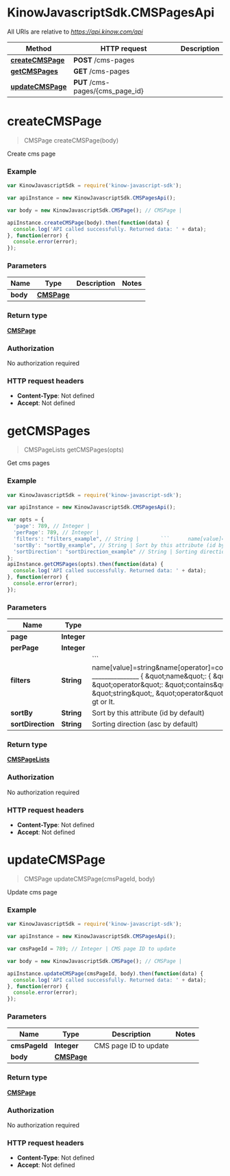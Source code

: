 # KinowJavascriptSdk.CMSPagesApi

All URIs are relative to *https://api.kinow.com/api*

Method | HTTP request | Description
------------- | ------------- | -------------
[**createCMSPage**](CMSPagesApi.md#createCMSPage) | **POST** /cms-pages | 
[**getCMSPages**](CMSPagesApi.md#getCMSPages) | **GET** /cms-pages | 
[**updateCMSPage**](CMSPagesApi.md#updateCMSPage) | **PUT** /cms-pages/{cms_page_id} | 


<a name="createCMSPage"></a>
# **createCMSPage**
> CMSPage createCMSPage(body)



Create cms page

### Example
```javascript
var KinowJavascriptSdk = require('kinow-javascript-sdk');

var apiInstance = new KinowJavascriptSdk.CMSPagesApi();

var body = new KinowJavascriptSdk.CMSPage(); // CMSPage | 

apiInstance.createCMSPage(body).then(function(data) {
  console.log('API called successfully. Returned data: ' + data);
}, function(error) {
  console.error(error);
});

```

### Parameters

Name | Type | Description  | Notes
------------- | ------------- | ------------- | -------------
 **body** | [**CMSPage**](CMSPage.md)|  | 

### Return type

[**CMSPage**](CMSPage.md)

### Authorization

No authorization required

### HTTP request headers

 - **Content-Type**: Not defined
 - **Accept**: Not defined

<a name="getCMSPages"></a>
# **getCMSPages**
> CMSPageLists getCMSPages(opts)



Get cms pages

### Example
```javascript
var KinowJavascriptSdk = require('kinow-javascript-sdk');

var apiInstance = new KinowJavascriptSdk.CMSPagesApi();

var opts = { 
  'page': 789, // Integer | 
  'perPage': 789, // Integer | 
  'filters': "filters_example", // String |       ```      name[value]=string&name[operator]=contains&date_add[value]=string&date_add[operator]=lt      _______________        {      \"name\": {      \"value\": \"string\",      \"operator\": \"contains\"      },      \"date_add\": {      \"value\": \"string\",      \"operator\": \"lt\"      }      } ```      Operator can be strict, contains, gt or lt.
  'sortBy': "sortBy_example", // String | Sort by this attribute (id by default)
  'sortDirection': "sortDirection_example" // String | Sorting direction (asc by default)
};
apiInstance.getCMSPages(opts).then(function(data) {
  console.log('API called successfully. Returned data: ' + data);
}, function(error) {
  console.error(error);
});

```

### Parameters

Name | Type | Description  | Notes
------------- | ------------- | ------------- | -------------
 **page** | **Integer**|  | [optional] 
 **perPage** | **Integer**|  | [optional] 
 **filters** | **String**|       &#x60;&#x60;&#x60;      name[value]&#x3D;string&amp;name[operator]&#x3D;contains&amp;date_add[value]&#x3D;string&amp;date_add[operator]&#x3D;lt      _______________        {      \&quot;name\&quot;: {      \&quot;value\&quot;: \&quot;string\&quot;,      \&quot;operator\&quot;: \&quot;contains\&quot;      },      \&quot;date_add\&quot;: {      \&quot;value\&quot;: \&quot;string\&quot;,      \&quot;operator\&quot;: \&quot;lt\&quot;      }      } &#x60;&#x60;&#x60;      Operator can be strict, contains, gt or lt. | [optional] 
 **sortBy** | **String**| Sort by this attribute (id by default) | [optional] 
 **sortDirection** | **String**| Sorting direction (asc by default) | [optional] 

### Return type

[**CMSPageLists**](CMSPageLists.md)

### Authorization

No authorization required

### HTTP request headers

 - **Content-Type**: Not defined
 - **Accept**: Not defined

<a name="updateCMSPage"></a>
# **updateCMSPage**
> CMSPage updateCMSPage(cmsPageId, body)



Update cms page

### Example
```javascript
var KinowJavascriptSdk = require('kinow-javascript-sdk');

var apiInstance = new KinowJavascriptSdk.CMSPagesApi();

var cmsPageId = 789; // Integer | CMS page ID to update

var body = new KinowJavascriptSdk.CMSPage(); // CMSPage | 

apiInstance.updateCMSPage(cmsPageId, body).then(function(data) {
  console.log('API called successfully. Returned data: ' + data);
}, function(error) {
  console.error(error);
});

```

### Parameters

Name | Type | Description  | Notes
------------- | ------------- | ------------- | -------------
 **cmsPageId** | **Integer**| CMS page ID to update | 
 **body** | [**CMSPage**](CMSPage.md)|  | 

### Return type

[**CMSPage**](CMSPage.md)

### Authorization

No authorization required

### HTTP request headers

 - **Content-Type**: Not defined
 - **Accept**: Not defined

